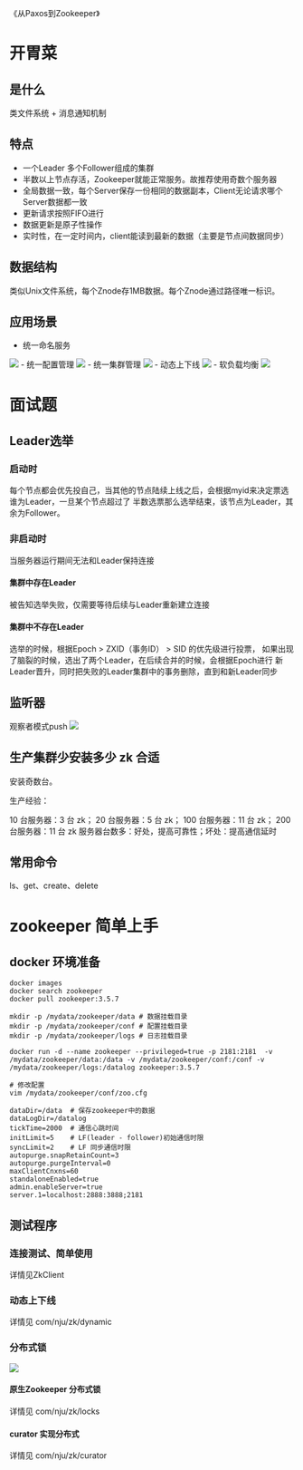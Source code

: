 《从Paxos到Zookeeper》

# 开胃菜

## 是什么

类文件系统 + 消息通知机制

## 特点

- 一个Leader 多个Follower组成的集群
- 半数以上节点存活，Zookeeper就能正常服务。故推荐使用奇数个服务器
- 全局数据一致，每个Server保存一份相同的数据副本，Client无论请求哪个Server数据都一致
- 更新请求按照FIFO进行
- 数据更新是原子性操作
- 实时性，在一定时间内，client能读到最新的数据（主要是节点间数据同步）

## 数据结构

类似Unix文件系统，每个Znode存1MB数据。每个Znode通过路径唯一标识。

## 应用场景

- 统一命名服务
<img src="./images/1683011307794.jpg" />
- 统一配置管理
<img src="./images/1683011504978.jpg" />
- 统一集群管理
<img src="./images/1683011588909.jpg" />
- 动态上下线
<img src="./images/1683011695477.jpg" />
- 软负载均衡
<img src="./images/1683011869683.jpg" />

# 面试题

## Leader选举

### 启动时

每个节点都会优先投自己，当其他的节点陆续上线之后，会根据myid来决定票选谁为Leader，一旦某个节点超过了
半数选票那么选举结束，该节点为Leader，其余为Follower。

### 非启动时

当服务器运行期间无法和Leader保持连接

#### 集群中存在Leader

被告知选举失败，仅需要等待后续与Leader重新建立连接

#### 集群中不存在Leader

选举的时候，根据Epoch > ZXID（事务ID） > SID 的优先级进行投票，
如果出现了脑裂的时候，选出了两个Leader，在后续合并的时候，会根据Epoch进行
新Leader晋升，同时把失败的Leader集群中的事务删除，直到和新Leader同步

## 监听器
观察者模式push
<img src="./images/1683015870138.jpg" />

## 生产集群少安装多少 zk 合适
安装奇数台。

生产经验：

10 台服务器：3 台 zk；
20 台服务器：5 台 zk；
100 台服务器：11 台 zk；
200 台服务器：11 台 zk
服务器台数多：好处，提高可靠性；坏处：提高通信延时

## 常用命令
ls、get、create、delete

# zookeeper 简单上手

## docker 环境准备

```shell
docker images
docker search zookeeper
docker pull zookeeper:3.5.7

mkdir -p /mydata/zookeeper/data # 数据挂载目录
mkdir -p /mydata/zookeeper/conf # 配置挂载目录
mkdir -p /mydata/zookeeper/logs # 日志挂载目录

docker run -d --name zookeeper --privileged=true -p 2181:2181  -v /mydata/zookeeper/data:/data -v /mydata/zookeeper/conf:/conf -v /mydata/zookeeper/logs:/datalog zookeeper:3.5.7

# 修改配置
vim /mydata/zookeeper/conf/zoo.cfg 

dataDir=/data  # 保存zookeeper中的数据
dataLogDir=/datalog
tickTime=2000  # 通信心跳时间
initLimit=5    # LF(leader - follower)初始通信时限
syncLimit=2    # LF 同步通信时限
autopurge.snapRetainCount=3
autopurge.purgeInterval=0
maxClientCnxns=60
standaloneEnabled=true
admin.enableServer=true
server.1=localhost:2888:3888;2181
```

## 测试程序

### 连接测试、简单使用
详情见ZkClient

### 动态上下线
详情见 com/nju/zk/dynamic

### 分布式锁

<img src="./images/1683026143726.jpg"/>

#### 原生Zookeeper 分布式锁

详情见 com/nju/zk/locks

#### curator 实现分布式

详情见 com/nju/zk/curator


